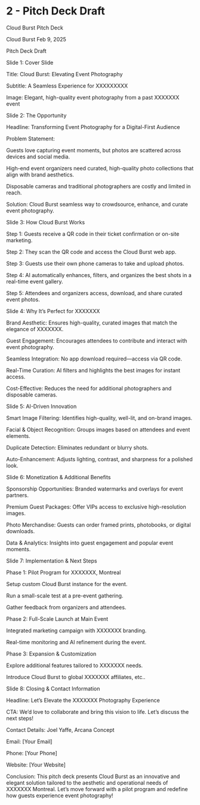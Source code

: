 # 2 - Pitch Deck Draft

Cloud Burst Pitch Deck

Cloud Burst
Feb 9, 2025

Pitch Deck Draft

Slide 1: Cover Slide

Title: Cloud Burst: Elevating Event Photography

Subtitle: A Seamless Experience for XXXXXXXXX

Image: Elegant, high-quality event photography from a past XXXXXXX event



Slide 2: The Opportunity

Headline: Transforming Event Photography for a Digital-First Audience

Problem Statement:

Guests love capturing event moments, but photos are scattered across devices and social media.

High-end event organizers need curated, high-quality photo collections that align with brand aesthetics.

Disposable cameras and traditional photographers are costly and limited in reach.

Solution: Cloud Burst seamless way to crowdsource, enhance, and curate event photography.



Slide 3: How Cloud Burst Works

Step 1: Guests receive a QR code in their ticket confirmation or on-site marketing.

Step 2: They scan the QR code and access the Cloud Burst web app.

Step 3: Guests use their own phone cameras to take and upload photos.

Step 4: AI automatically enhances, filters, and organizes the best shots in a real-time event gallery.

Step 5: Attendees and organizers access, download, and share curated event photos.



Slide 4: Why It’s Perfect for XXXXXXX

Brand Aesthetic: Ensures high-quality, curated images that match the elegance of XXXXXXX.

Guest Engagement: Encourages attendees to contribute and interact with event photography.

Seamless Integration: No app download required—access via QR code.

Real-Time Curation: AI filters and highlights the best images for instant access.

Cost-Effective: Reduces the need for additional photographers and disposable cameras.



Slide 5: AI-Driven Innovation

Smart Image Filtering: Identifies high-quality, well-lit, and on-brand images.

Facial & Object Recognition: Groups images based on attendees and event elements.

Duplicate Detection: Eliminates redundant or blurry shots.

Auto-Enhancement: Adjusts lighting, contrast, and sharpness for a polished look.



Slide 6: Monetization & Additional Benefits

Sponsorship Opportunities: Branded watermarks and overlays for event partners.

Premium Guest Packages: Offer VIPs access to exclusive high-resolution images.

Photo Merchandise: Guests can order framed prints, photobooks, or digital downloads.

Data & Analytics: Insights into guest engagement and popular event moments.



Slide 7: Implementation & Next Steps

Phase 1: Pilot Program for XXXXXXX, Montreal

Setup custom Cloud Burst instance for the event.

Run a small-scale test at a pre-event gathering.

Gather feedback from organizers and attendees.

Phase 2: Full-Scale Launch at Main Event

Integrated marketing campaign with XXXXXXX branding.

Real-time monitoring and AI refinement during the event.

Phase 3: Expansion & Customization

Explore additional features tailored to XXXXXXX needs.

Introduce Cloud Burst to global XXXXXXX affiliates, etc..



Slide 8: Closing & Contact Information

Headline: Let’s Elevate the XXXXXXX Photography Experience

CTA: We’d love to collaborate and bring this vision to life. Let’s discuss the next steps!

Contact Details: Joel Yaffe, Arcana Concept

Email: [Your Email]

Phone: [Your Phone]

Website: [Your Website]



Conclusion: This pitch deck presents Cloud Burst as an innovative and elegant solution tailored to the aesthetic and operational needs of XXXXXXX Montreal. Let’s move forward with a pilot program and redefine how guests experience event photography!



